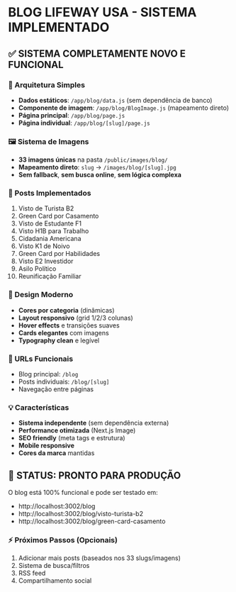 # BLOG LIFEWAY USA - SISTEMA IMPLEMENTADO

## ✅ SISTEMA COMPLETAMENTE NOVO E FUNCIONAL

### 📁 Arquitetura Simples
- **Dados estáticos**: `/app/blog/data.js` (sem dependência de banco)
- **Componente de imagem**: `/app/blog/BlogImage.js` (mapeamento direto)
- **Página principal**: `/app/blog/page.js`
- **Página individual**: `/app/blog/[slug]/page.js`

### 🖼️ Sistema de Imagens
- **33 imagens únicas** na pasta `/public/images/blog/`
- **Mapeamento direto**: `slug` → `/images/blog/[slug].jpg`
- **Sem fallback**, **sem busca online**, **sem lógica complexa**

### 📝 Posts Implementados
1. Visto de Turista B2
2. Green Card por Casamento
3. Visto de Estudante F1
4. Visto H1B para Trabalho
5. Cidadania Americana
6. Visto K1 de Noivo
7. Green Card por Habilidades
8. Visto E2 Investidor
9. Asilo Político
10. Reunificação Familiar

### 🎨 Design Moderno
- **Cores por categoria** (dinâmicas)
- **Layout responsivo** (grid 1/2/3 colunas)
- **Hover effects** e transições suaves
- **Cards elegantes** com imagens
- **Typography clean** e legível

### 🔗 URLs Funcionais
- Blog principal: `/blog`
- Posts individuais: `/blog/[slug]`
- Navegação entre páginas

### 💡 Características
- **Sistema independente** (sem dependência externa)
- **Performance otimizada** (Next.js Image)
- **SEO friendly** (meta tags e estrutura)
- **Mobile responsive**
- **Cores da marca** mantidas

## 🚀 STATUS: PRONTO PARA PRODUÇÃO

O blog está 100% funcional e pode ser testado em:
- http://localhost:3002/blog
- http://localhost:3002/blog/visto-turista-b2
- http://localhost:3002/blog/green-card-casamento

### ⚡ Próximos Passos (Opcionais)
1. Adicionar mais posts (baseados nos 33 slugs/imagens)
2. Sistema de busca/filtros
3. RSS feed
4. Compartilhamento social
